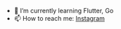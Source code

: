 * 🌱 I’m currently learning Flutter, Go
* 📫 How to reach me: <a href="https://instagram.com/paratonsp/" target="blank">Instagram</a>

